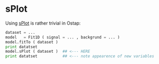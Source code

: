 # sPlot

Using [sPlot](http://dx.doi.org/10.1016/j.nima.2005.08.106) is   rather  trivial in Ostap:
```python
dataset = ...
model   = Fit1D ( signal = ... , backgrund = ... ) 
model.fitTo ( dataset )
print datatset   
model.sPlot ( dataset )  ## <--- HERE 
print datatset           ## <--- note appearence of new variables 
```
